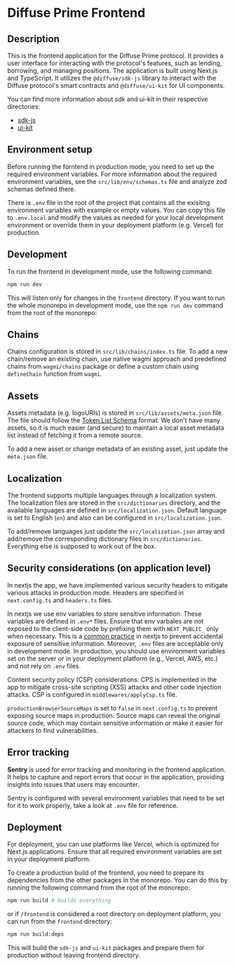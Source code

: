 # Diffuse Prime Frontend

## Description

This is the frontend application for the Diffuse Prime protocol. It provides a user interface for interacting with the protocol's features, such as lending, borrowing, and managing positions. The application is built using Next.js and TypeScript. It utilizes the `@diffuse/sdk-js` library to interact with the Diffuse protocol's smart contracts and `@diffuse/ui-kit` for UI components.

You can find more information about sdk and ui-kit in their respective directories:

- [sdk-js](../sdk-js/README.md)
- [ui-kit](../ui-kit/README.md)

## Environment setup

Before running the forntend in production mode, you need to set up the required environment variables. For more information about the required environment variables, see the `src/lib/env/schemas.ts` file and analyze zod schemas defined there.

There is `.env` file in the root of the project that contains all the exisitng environment variables with example or empty values. You can copy this file to `.env.local` and modify the values as needed for your local development environment or override them in your deployment platform (e.g. Vercel) for production.

## Development

To run the frontend in development mode, use the following command:

```bash
npm run dev
```

This will listen only for changes in the `frontend` directory. If you want to run the whole monorepo in development mode, use the `npm run dev` command from the root of the monorepo:

## Chains

Chains configuration is stored in `src/lib/chains/index.ts` file. To add a new chain/remove an existing chain, use native wagmi approach and predefined chains from `wagmi/chains` package or define a custom chain using `defineChain` function from `wagmi`.

## Assets

Assets metadata (e.g. logoURIs) is stored in `src/lib/assets/meta.json` file. The file should follow the [Token List Schema](https://tokenlists.org) format.
We don't have many assets, so it is much easier (and secure) to maintain a local asset metadata list instead of fetching it from a remote source.

To add a new asset or change metadata of an existing asset, just update the `meta.json` file.

## Localization

The frontend supports multiple languages through a localization system. The localization files are stored in the `src/dictionaries` directory, and the available languages are defined in `src/localization.json`. Default language is set to English (`en`) and also can be configured in `src/localization.json`.

To add/remove languages just update the `src/localization.json` array and add/remove the corresponding dictionary files in `src/dictionaries`. Everything else is supposed to work out of the box.

## Security considerations (on application level)

In nextjs the app, we have implemented various security headers to mitigate various attacks in production mode. Headers are specified in `next.config.ts` and `headers.ts` files.

In nextjs we use env variables to store sensitive information. These variables are defined in `.env*` files. Ensure that env varbales are not exposed to the client-side code by prefixing them with `NEXT_PUBLIC_` only when necessary. This is a [common practice](https://nextjs.org/docs/app/guides/environment-variables#bundling-environment-variables-for-the-browser) in nextjs to prevent accidental exposure of sensitive information.
Moreover, `.env` files are acceptable only in development mode. In production, you should use environment variables set on the server or in your deployment platform (e.g., Vercel, AWS, etc.) and not rely on `.env` files.

Content security policy (CSP) considerations.
CPS is implemented in the app to mitigate cross-site scripting (XSS) attacks and other code injection attacks. CSP is configured in `middlewares/applyCsp.ts` file.

`productionBrowserSourceMaps` is set to `false` in `next.config.ts` to prevent exposing source maps in production. Source maps can reveal the original source code, which may contain sensitive information or make it easier for attackers to find vulnerabilities.

## Error tracking

**Sentry** is used for error tracking and monitoring in the frontend application. It helps to capture and report errors that occur in the application, providing insights into issues that users may encounter.

Sentry is configured with several environment variables that need to be set for it to work properly, take a look at `.env` file for reference.

## Deployment

For deployment, you can use platforms like Vercel, which is optimized for Next.js applications. Ensure that all required environment variables are set in your deployment platform.

To create a production build of the frontend, you need to prepare its dependencies from the other packages in the monorepo. You can do this by running the following command from the root of the monorepo:

```bash
npm run build # builds everything
```

or if `/frontend` is considered a root directory on deployment platform, you can run from the `frontend` directory:

```bash
npm run build:deps
```

This will build the `sdk-js` and `ui-kit` packages and prepare them for production without leaving frontend directory.
